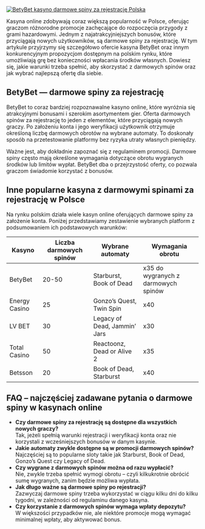 [![BetyBet kasyno darmowe spiny za rejestrację Polska](https://123-caf.pages.dev/gitsignup.png)](https://vrmoo.ru/Bt82HjjY)

<p>Kasyna online zdobywają coraz większą popularność w Polsce, oferując graczom różnorodne promocje zachęcające do rozpoczęcia przygody z grami hazardowymi. Jednym z najatrakcyjniejszych bonusów, które przyciągają nowych użytkowników, są darmowe spiny za rejestrację. W tym artykule przyjrzymy się szczegółowo ofercie kasyna BetyBet oraz innym konkurencyjnym propozycjom dostępnym na polskim rynku, które umożliwiają grę bez konieczności wpłacania środków własnych. Dowiesz się, jakie warunki trzeba spełnić, aby skorzystać z darmowych spinów oraz jak wybrać najlepszą ofertę dla siebie.</p>  <h2>BetyBet — darmowe spiny za rejestrację</h2> <p>BetyBet to coraz bardziej rozpoznawalne kasyno online, które wyróżnia się atrakcyjnymi bonusami i szerokim asortymentem gier. Oferta darmowych spinów za rejestrację to jeden z elementów, które przyciągają nowych graczy. Po założeniu konta i jego weryfikacji użytkownik otrzymuje określoną liczbę darmowych obrotów na wybrane automaty. To doskonały sposób na przetestowanie platformy bez ryzyka utraty własnych pieniędzy.</p> <p>Ważne jest, aby dokładnie zapoznać się z regulaminem promocji. Darmowe spiny często mają określone wymagania dotyczące obrotu wygranych środków lub limitów wypłat. BetyBet dba o przejrzystość oferty, co pozwala graczom świadomie korzystać z bonusów.</p>  <h2>Inne popularne kasyna z darmowymi spinami za rejestrację w Polsce</h2> <p>Na rynku polskim działa wiele kasyn online oferujących darmowe spiny za założenie konta. Poniżej przedstawiamy zestawienie wybranych platform z podsumowaniem ich podstawowych warunków:</p>  <table>   <thead>     <tr>       <th>Kasyno</th>       <th>Liczba darmowych spinów</th>       <th>Wybrane automaty</th>       <th>Wymagania obrotu</th>     </tr>   </thead>   <tbody>     <tr>       <td>BetyBet</td>       <td>20-50</td>       <td>Starburst, Book of Dead</td>       <td>x35 do wygranych z darmowych spinów</td>     </tr>     <tr>       <td>Energy Casino</td>       <td>25</td>       <td>Gonzo’s Quest, Twin Spin</td>       <td>x40</td>     </tr>     <tr>       <td>LV BET</td>       <td>30</td>       <td>Legacy of Dead, Jammin’ Jars</td>       <td>x30</td>     </tr>     <tr>       <td>Total Casino</td>       <td>50</td>       <td>Reactoonz, Dead or Alive 2</td>       <td>x35</td>     </tr>     <tr>       <td>Betsson</td>       <td>20</td>       <td>Book of Dead, Starburst</td>       <td>x40</td>     </tr>   </tbody> </table>  <h2>FAQ – najczęściej zadawane pytania o darmowe spiny w kasynach online</h2> <ul>   <li><strong>Czy darmowe spiny za rejestrację są dostępne dla wszystkich nowych graczy?</strong><br>Tak, jeżeli spełnią warunki rejestracji i weryfikacji konta oraz nie korzystali z wcześniejszych bonusów w danym kasynie.</li>   <li><strong>Jakie automaty zwykle dostępne są w promocji darmowych spinów?</strong><br>Najczęściej są to popularne sloty takie jak Starburst, Book of Dead, Gonzo’s Quest czy Legacy of Dead.</li>   <li><strong>Czy wygrane z darmowych spinów można od razu wypłacić?</strong><br>Nie, zwykle trzeba spełnić wymogi obrotu – czyli kilkukrotnie obrócić sumę wygranych, zanim będzie możliwa wypłata.</li>   <li><strong>Jak długo ważne są darmowe spiny po rejestracji?</strong><br>Zazwyczaj darmowe spiny trzeba wykorzystać w ciągu kilku dni do kilku tygodni, w zależności od regulaminu danego kasyna.</li>   <li><strong>Czy korzystanie z darmowych spinów wymaga wpłaty depozytu?</strong><br>W większości przypadków nie, ale niektóre promocje mogą wymagać minimalnej wpłaty, aby aktywować bonus.</li> </ul>